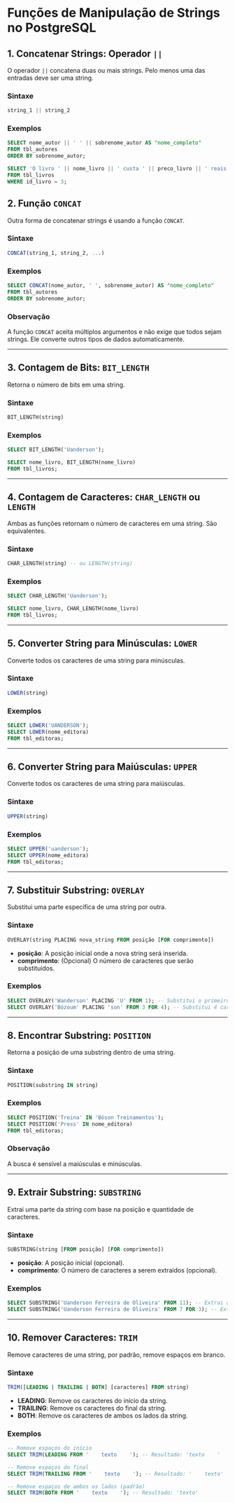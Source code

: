 # Funções de Manipulação de Strings no PostgreSQL

## 1. Concatenar Strings: Operador `||`

O operador `||` concatena duas ou mais strings. Pelo menos uma das entradas deve ser uma string.

### Sintaxe

```sql
string_1 || string_2
```

### Exemplos

```sql
SELECT nome_autor || ' ' || sobrenome_autor AS "nome_completo"
FROM tbl_autores
ORDER BY sobrenome_autor;

SELECT 'O livro ' || nome_livro || ' custa ' || preco_livro || ' reais' AS "Descrição do Livro"
FROM tbl_livros
WHERE id_livro = 3;
```

## 2. Função `CONCAT`

Outra forma de concatenar strings é usando a função `CONCAT`.

### Sintaxe

```sql
CONCAT(string_1, string_2, ...)
```

### Exemplos

```sql
SELECT CONCAT(nome_autor, ' ', sobrenome_autor) AS "nome_completo"
FROM tbl_autores
ORDER BY sobrenome_autor;
```

### Observação

A função `CONCAT` aceita múltiplos argumentos e não exige que todos sejam strings. Ele converte outros tipos de dados automaticamente.

---

## 3. Contagem de Bits: `BIT_LENGTH`

Retorna o número de bits em uma string.

### Sintaxe

```sql
BIT_LENGTH(string)
```

### Exemplos

```sql
SELECT BIT_LENGTH('Uanderson');

SELECT nome_livro, BIT_LENGTH(nome_livro) 
FROM tbl_livros;
```

---

## 4. Contagem de Caracteres: `CHAR_LENGTH` ou `LENGTH`

Ambas as funções retornam o número de caracteres em uma string. São equivalentes.

### Sintaxe

```sql
CHAR_LENGTH(string) -- ou LENGTH(string)
```

### Exemplos

```sql
SELECT CHAR_LENGTH('Uanderson');

SELECT nome_livro, CHAR_LENGTH(nome_livro)
FROM tbl_livros;
```

---

## 5. Converter String para Minúsculas: `LOWER`

Converte todos os caracteres de uma string para minúsculas.

### Sintaxe

```sql
LOWER(string)
```

### Exemplos

```sql
SELECT LOWER('UANDERSON');
SELECT LOWER(nome_editora) 
FROM tbl_editoras;
```

---

## 6. Converter String para Maiúsculas: `UPPER`

Converte todos os caracteres de uma string para maiúsculas.

### Sintaxe

```sql
UPPER(string)
```

### Exemplos

```sql
SELECT UPPER('uanderson');
SELECT UPPER(nome_editora)
FROM tbl_editoras;
```

---

## 7. Substituir Substring: `OVERLAY`

Substitui uma parte específica de uma string por outra.

### Sintaxe

```sql
OVERLAY(string PLACING nova_string FROM posição [FOR comprimento])
```

- **posição**: A posição inicial onde a nova string será inserida.
- **comprimento**: (Opcional) O número de caracteres que serão substituídos.

### Exemplos

```sql
SELECT OVERLAY('Wanderson' PLACING 'U' FROM 1); -- Substitui o primeiro caractere
SELECT OVERLAY('Bózoum' PLACING 'son' FROM 3 FOR 4); -- Substitui 4 caracteres a partir da 3ª posição
```

---

## 8. Encontrar Substring: `POSITION`

Retorna a posição de uma substring dentro de uma string.

### Sintaxe

```sql
POSITION(substring IN string)
```

### Exemplos

```sql
SELECT POSITION('Treina' IN 'Bóson Treinamentos');
SELECT POSITION('Press' IN nome_editora) 
FROM tbl_editoras;
```

### Observação

A busca é sensível a maiúsculas e minúsculas.

---

## 9. Extrair Substring: `SUBSTRING`

Extrai uma parte da string com base na posição e quantidade de caracteres.

### Sintaxe

```sql
SUBSTRING(string [FROM posição] [FOR comprimento])
```

- **posição**: A posição inicial (opcional).
- **comprimento**: O número de caracteres a serem extraídos (opcional).

### Exemplos

```sql
SELECT SUBSTRING('Uanderson Ferreira de Oliveira' FROM 11); -- Extrai a partir do caractere 11
SELECT SUBSTRING('Uanderson Ferreira de Oliveira' FROM 7 FOR 3); -- Extrai 3 caracteres a partir do caractere 7
```

---

## 10. Remover Caracteres: `TRIM`

Remove caracteres de uma string, por padrão, remove espaços em branco.

### Sintaxe

```sql
TRIM([LEADING | TRAILING | BOTH] [caracteres] FROM string)
```

- **LEADING**: Remove os caracteres do início da string.
- **TRAILING**: Remove os caracteres do final da string.
- **BOTH**: Remove os caracteres de ambos os lados da string.

### Exemplos

```sql
-- Remove espaços do início
SELECT TRIM(LEADING FROM '    texto    '); -- Resultado: 'texto    '

-- Remove espaços do final
SELECT TRIM(TRAILING FROM '    texto    '); -- Resultado: '    texto'

-- Remove espaços de ambos os lados (padrão)
SELECT TRIM(BOTH FROM '    texto    '); -- Resultado: 'texto'
```
